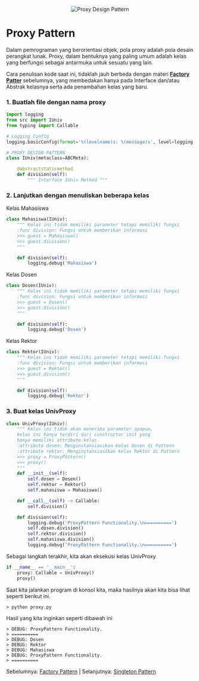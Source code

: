<p align="center">
  <img src="https://i.ibb.co/tQXsgFK/Proxy.png" alt="Proxy Design Pattern">
</p>

# Proxy Pattern

Dalam pemrograman yang berorientasi objek, pola proxy adalah pola desain perangkat lunak. Proxy, dalam bentuknya yang paling umum adalah kelas yang berfungsi sebagai antarmuka untuk sesuatu yang lain.

Cara penulisan kode saat ini, tidaklah jauh berbeda dengan materi **[Factory Patter](factory.md)** sebelumnya, yang membedakan hanya pada Interface dan/atau Abstrak kelasnya serta ada penambahan kelas yang baru.

### 1. Buatlah file dengan nama proxy

```py
import logging
from src import IUniv
from typing import Callable

# Logging Config
logging.basicConfig(format='%(levelname)s: %(message)s', level=logging.DEBUG)

# PROXY DESIGN PATTERN
class IUniv(metaclass=ABCMeta):

    @abstractstaticmethod
    def division(self):
        """ Interface IUniv Method """
```

### 2. Lanjutkan dengan menuliskan beberapa kelas

Kelas Mahasiswa
```py
class Mahasiswa(IUniv):
    """ Kelas ini tidak memiliki parameter tetapi memiliki fungxi
    :func division: Fungsi untuk memberikan informasi
    >>> guest = Mahasiswa()
    >>> guest.division()
    """

    def division(self):
        logging.debug('Mahasiswa')
```

Kelas Dosen
```py
class Dosen(IUniv):
    """ Kelas ini tidak memiliki parameter tetapi memiliki fungxi
    :func division: Fungsi untuk memberikan informasi
    >>> guest = Dosen()
    >>> guest.division()
    """

    def division(self):
        logging.debug('Dosen')
```

Kelas Rektor
```py
class Rektor(IUniv):
    """ Kelas ini tidak memiliki parameter tetapi memiliki fungxi
    :func division: Fungsi untuk memberikan informasi
    >>> guest = Rektor()
    >>> guest.division()
    """

    def division(self):
        logging.debug('Rektor')
```

### 3. Buat kelas UnivProxy

```py
class UnivProxy(IUniv):
    """ Kelas ini tidak akan menerima parameter apapun,
    kelas ini hanya terdiri dari cunstructor init yang
    hanya memiliki attribute kelas.
    :attribute dosen: Menginstansiasikan kelas Dosen di Pattern
    :attribute rektor: Menginstansiasikan kelas Rektor di Pattern
    >>> proxy = ProxyPattern()
    >>> proxy()
    """
    def __init__(self):
        self.dosen = Dosen()
        self.rektor = Rektor()
        self.mahasiswa = Mahasiswa()

    def __call__(self) -> Callable:
        self.division()

    def division(self):
        logging.debug('ProxyPattern Functionality.\n==========')
        self.dosen.division()
        self.rektor.division()
        self.mahasiswa.division()
        logging.debug('ProxyPattern Functionality.\n==========')
```

Sebagai langkah terakhir, kita akan eksekusi kelas UnivProxy
```py
if __name__ == '__main__':
    proxy: Callable = UnivProxy()
    proxy()
```

Saat kita jalankan program di konsol kita, maka hasilnya akan kita bisa lihat seperti berikut ini.

```console
> python proxy.py
```

Hasil yang kita inginkan seperti dibawah ini
```console
> DEBUG: ProxyPattern Functionality.
> ==========
> DEBUG: Dosen
> DEBUG: Rektor
> DEBUG: Mahasiswa
> DEBUG: ProxyPattern Functionality.
> ==========
```
Sebelumnya: [Factory Pattern](factory.md) | Selanjutnya: [Singleton Pattern](singleton.md)